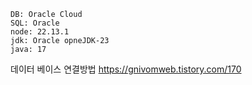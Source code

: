     DB: Oracle Cloud
    SQL: Oracle
    node: 22.13.1
    jdk: Oracle opneJDK-23
    java: 17

데이터 베이스 연결방법
https://gnivomweb.tistory.com/170